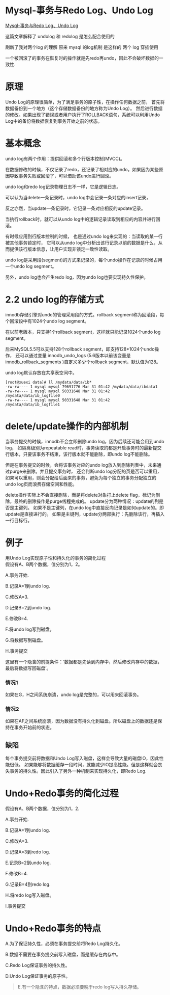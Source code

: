

#  Mysql-事务与Redo Log、Undo Log

[Mysql-事务与Redo Log、Undo Log](https://yq.aliyun.com/articles/592937)


这篇文章解释了 undolog 和 redolog 是怎么配合使用的

刷新了我对两个log 的理解  原来 mysql 的log机制 是这样的 两个 log 穿插使用

 
一个被回滚了的事务在恢复时的操作就是先redo再undo，因此不会破坏数据的一致性.





# 原理
Undo Log的原理很简单，为了满足事务的原子性，在操作任何数据之前，
首先将数据备份到一个地方（这个存储数据备份的地方称为Undo Log）。
然后进行数据的修改。如果出现了错误或者用户执行了ROLLBACK语句，系统可以利用Undo Log中的备份将数据恢复到事务开始之前的状态。

# 基本概念

undo log有两个作用：提供回滚和多个行版本控制(MVCC)。

在数据修改的时候，不仅记录了redo，还记录了相对应的undo，如果因为某些原因导致事务失败或回滚了，可以借助该undo进行回滚。

undo log和redo log记录物理日志不一样，它是逻辑日志。

可以认为当delete一条记录时，undo log中会记录一条对应的insert记录，

反之亦然，当update一条记录时，它记录一条对应相反的update记录。


当执行rollback时，就可以从undo log中的逻辑记录读取到相应的内容并进行回滚。

有时候应用到行版本控制的时候，
也是通过undo log来实现的：当读取的某一行被其他事务锁定时，
它可以从undo log中分析出该行记录以前的数据是什么，从而提供该行版本信息，让用户实现非锁定一致性读取。


undo log是采用段(segment)的方式来记录的，每个undo操作在记录的时候占用一个undo log segment。

另外，undo log也会产生redo log，因为undo log也要实现持久性保护。


# 2.2 undo log的存储方式

innodb存储引擎对undo的管理采用段的方式。rollback segment称为回滚段，每个回滚段中有1024个undo log segment。

在以前老版本，只支持1个rollback segment，这样就只能记录1024个undo log segment。

后来MySQL5.5可以支持128个rollback segment，即支持128*1024个undo操作，
还可以通过变量 innodb_undo_logs (5.6版本以前该变量是 innodb_rollback_segments )自定义多少个rollback segment，默认值为128。

undo log默认存放在共享表空间中。

```  
[root@xuexi data]# ll /mydata/data/ib*
-rw-rw---- 1 mysql mysql 79691776 Mar 31 01:42 /mydata/data/ibdata1
-rw-rw---- 1 mysql mysql 50331648 Mar 31 01:42 /mydata/data/ib_logfile0
-rw-rw---- 1 mysql mysql 50331648 Mar 31 01:42 /mydata/data/ib_logfile1
```


# delete/update操作的内部机制

当事务提交的时候，innodb不会立即删除undo log，因为后续还可能会用到undo log，
如隔离级别为repeatable read时，事务读取的都是开启事务时的最新提交行版本，只要该事务不结束，该行版本就不能删除，即undo log不能删除。

但是在事务提交的时候，会将该事务对应的undo log放入到删除列表中，未来通过purge来删除。并且提交事务时，
还会判断undo log分配的页是否可以重用，如果可以重用，则会分配给后面来的事务，避免为每个独立的事务分配独立的undo log页而浪费存储空间和性能。


delete操作实际上不会直接删除，而是将delete对象打上delete flag，标记为删除，最终的删除操作是purge线程完成的。
update分为两种情况：update的列是否是主键列。
如果不是主键列，在undo log中直接反向记录是如何update的。即update是直接进行的。
如果是主键列，update分两部执行：先删除该行，再插入一行目标行。




# 例子

用Undo Log实现原子性和持久化的事务的简化过程  
假设有A、B两个数据，值分别为1，2。


A.事务开始.

B.记录A=1到undo log.

C.修改A=3.

D.记录B=2到undo log.

E.修改B=4.

F.将undo log写到磁盘。

G.将数据写到磁盘。

H.事务提交


这里有一个隐含的前提条件：‘数据都是先读到内存中，然后修改内存中的数据，最后将数据写回磁盘’。

### 情况1
如果在G，H之间系统崩溃，undo log是完整的，可以用来回滚事务。

### 情况2 
如果在AF之间系统崩溃，因为数据没有持久化到磁盘。所以磁盘上的数据还是保持在事务开始前的状态。

## 缺陷
每个事务提交前将数据和Undo Log写入磁盘，这样会导致大量的磁盘IO，因此性能很低。
如果能够将数据缓存一段时间，就能减少IO提高性能。但是这样就会丧失事务的持久性。因此引入了另外一种机制来实现持久化，即Redo Log.



#   Undo+Redo事务的简化过程

假设有A、B两个数据，值分别为1，2.

A.事务开始.

B.记录A=1到undo log.

C.修改A=3.

D.记录A=3到redo log.

E.记录B=2到undo log.

F.修改B=4.

G.记录B=4到redo log.

H.将redo log写入磁盘。

I.事务提交

  # Undo+Redo事务的特点
  
A.为了保证持久性，必须在事务提交前将Redo Log持久化。

B.数据不需要在事务提交前写入磁盘，而是缓存在内存中。

C.Redo Log保证事务的持久性。

D.Undo Log保证事务的原子性。

> E.有一个隐含的特点，数据必须要晚于redo log写入持久存储。




















































